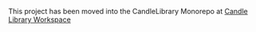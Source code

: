 This project has been moved into the CandleLibrary Monorepo at [Candle Library Workspace](https://github.com/CandleLibrary/candle-library-workspace/tree/main/packages/css)
